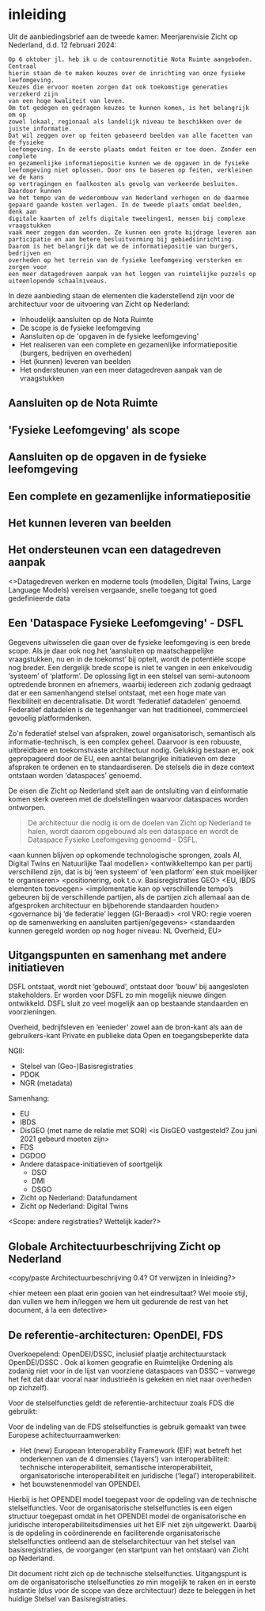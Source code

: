 # inleiding

Uit de aanbiedingsbrief aan de tweede kamer: Meerjarenvisie Zicht op Nederland, d.d. 12 februari 2024: 

```
Op 6 oktober jl. heb ik u de contourennotitie Nota Ruimte aangeboden. Centraal
hierin staan de te maken keuzes over de inrichting van onze fysieke leefomgeving.
Keuzes die ervoor moeten zorgen dat ook toekomstige generaties verzekerd zijn
van een hoge kwaliteit van leven.
Om tot gedegen en gedragen keuzes te kunnen komen, is het belangrijk om op
zowel lokaal, regionaal als landelijk niveau te beschikken over de juiste informatie.
Dat wil zeggen over op feiten gebaseerd beelden van alle facetten van de fysieke
leefomgeving. In de eerste plaats omdat feiten er toe doen. Zonder een complete
en gezamenlijke informatiepositie kunnen we de opgaven in de fysieke
leefomgeving niet oplossen. Door ons te baseren op feiten, verkleinen we de kans
op vertragingen en faalkosten als gevolg van verkeerde besluiten. Daardoor kunnen
we het tempo van de wederombouw van Nederland verhogen en de daarmee
gepaard gaande kosten verlagen. In de tweede plaats omdat beelden, denk aan
digitale kaarten of zelfs digitale tweelingen1, mensen bij complexe vraagstukken
vaak meer zeggen dan woorden. Ze kunnen een grote bijdrage leveren aan
participatie en aan betere besluitvorming bij gebiedsinrichting.
Daarom is het belangrijk dat we de informatiepositie van burgers, bedrijven en
overheden op het terrein van de fysieke leefomgeving versterken en zorgen voor
een meer datagedreven aanpak van het leggen van ruimtelijke puzzels op
uiteenlopende schaalniveaus.
```

In deze aanbieding staan de elementen die kaderstellend zijn voor de architectuur voor de uitvoering van Zicht op Nederland:
* Inhoudelijk aansluiten op de Nota Ruimte
* De scope is de fysieke leefomgeving
* Aansluiten op de 'opgaven in de fysieke leefomgeving'
* Het realiseren van een complete en gezamenlijke informatiepositie (burgers, bedrijven en overheden)
* Het (kunnen) leveren van beelden
* Het ondersteunen van een meer datagedreven aanpak van de vraagstukken

## Aansluiten op de Nota Ruimte

## 'Fysieke Leefomgeving' als scope

## Aansluiten op de opgaven in de fysieke leefomgeving

## Een complete en gezamenlijke informatiepositie

## Het kunnen leveren van beelden

## Het ondersteunen vcan een datagedreven aanpak
<>Datagedreven werken en moderne tools (modellen, Digital Twins, Large Language Models) vereisen vergaande, snelle toegang tot goed gedefinieerde data



## Een 'Dataspace Fysieke Leefomgeving' - DSFL
Gegevens uitwisselen die gaan over de fysieke leefomgeving is een brede scope. Als je daar ook nog het ‘aansluiten op maatschappelijke vraagstukken, nu en in de toekomst’ bij optelt, wordt de potentiële scope nog breder. Een dergelijk brede scope is niet te vangen in een enkelvoudig ‘systeem’ of ‘platform’. De oplossing ligt in een stelsel van semi-autonoom optredende bronnen en afnemers, waarbij iedereen zich zodanig gedraagt dat er een samenhangend stelsel ontstaat, met een hoge mate van flexibiliteit en decentralisatie. Dit wordt 'federatief datadelen' genoemd. Federatief datadelen is de tegenhanger van het traditioneel, commercieel gevoelig platformdenken.

Zo'n federatief stelsel van afspraken, zowel organisatorisch, semantisch als informatie-technisch, is een complex geheel. Daarvoor is een robuuste, uitbreidbare en toekomstvaste architectuur nodig. Gelukkig bestaan er, ook gepropageerd door de EU, een aantal belangrijke initiatieven om deze afspraken te ordenen en te standaardiseren. De stelsels die in deze context ontstaan worden 'dataspaces' genoemd.

De eisen die Zicht op Nederland stelt aan de ontsluiting van d einformatie komen sterk overeen met de doelstellingen waarvoor dataspaces worden ontworpen. 
> De architectuur die nodig is om de doelen van Zicht op Nederland te halen, wordt daarom opgebouwd als een dataspace en wordt de Dataspace Fysieke Leefomgeving genoemd - DSFL.

<aan kunnen blijven op opkomende technologische sprongen, zoals AI, Digital Twins en Natuurlijke Taal modellen>
<ontwikkeltempo kan per partij verschillend zijn, dat is bij ‘een systeem’ of ‘een platform’ een stuk moeilijker te organiseren>
<positionering, ook t.o.v. Basisregistraties GEO>
<EU, IBDS elementen toevoegen>
<implementatie kan op verschillende tempo’s gebeuren bij de verschillende partijen, als de partijen zich allemaal aan de afgesproken architectuur en bijbehorende standaarden houden>
<governance bij ‘de federatie’ leggen (GI-Beraad)>
<rol VRO: regie voeren op de samenwerking en aansluiten partijen/gegevens>
<standaarden kunnen geregeld worden op nog hoger niveau: NL Overheid, EU>

## Uitgangspunten en samenhang met andere initiatieven
DSFL ontstaat, wordt niet ‘gebouwd’, ontstaat door ‘bouw’ bij aangesloten stakeholders. Er worden voor DSFL zo min mogelijk nieuwe dingen ontwikkeld. DSFL sluit zo veel mogelijk aan op bestaande standaarden en voorzieningen.

Overheid, bedrijfsleven en ‘eenieder’ zowel aan de bron-kant als aan de gebruikers-kant
Private en publieke data
Open en toegangsbeperkte data

NGII:
- Stelsel van (Geo-)Basisregistraties
- PDOK
- NGR (metadata)

Samenhang:
- EU
- IBDS
- DisGEO (met name de relatie met SOR) <is DisGEO vastgesteld? Zou juni 2021 gebeurd moeten zijn>
- FDS
- DGDOO
- Andere dataspace-initiatieven of soortgelijk
  - DSO
  - DMI
  - DSGO
- Zicht op Nederland: Datafundament
- Zicht op Nederland: Digital Twins

<Scope: andere registraties? Wettelijk kader?>

## Globale Architectuurbeschrijving Zicht op Nederland
<copy/paste Architectuurbeschrijving 0.4? Of verwijzen in Inleiding?>


<hier meteen een plaat erin gooien van het eindresultaat? Wel mooie stijl, dan vullen we hem in/leggen we hem uit gedurende de rest van het document, á la een detective>

<verbinding met datawaardeketen met plaatje>

## De referentie-architecturen: OpenDEI, FDS
Overkoepelend: OpenDEI/DSSC, inclusief plaatje architectuurstack OpenDEI/DSSC . Ook al komen geografie en Ruimtelijke Ordening als zodanig niet voor in de lijst van voorziene dataspaces van DSSC – vanwege het feit dat daar vooral naar industrieën is gekeken en niet naar overheden op zichzelf).

Voor de stelselfuncties geldt de referentie-architectuur zoals FDS die gebruikt:
<plaatje stelselfuncties FDS>

Voor de indeling van de FDS stelselfuncties is gebruik gemaakt van twee Europese achitectuurraamwerken:
- Het (new) European Interoperability Framework (EIF) wat betreft het onderkennen van de 4 dimensies (‘layers’) van interoperabiliteit: technische interoperabiliteit, semantische interoperabiliteit, organisatorische interoperabiliteit en juridische (‘legal’) interoperabiliteit.
- het bouwstenenmodel van OPENDEI.

Hierbij is het OPENDEI model toegepast voor de opdeling van de technische stelselfuncties. Voor de organisatorische stelselfuncties is een eigen structuur toegepast omdat in het OPENDEI model de organisatorische en juridische interoperabiliteitsdimensies uit het EIF niet zijn uitgewerkt. Daarbij is de opdeling in coördinerende en faciliterende organisatorische stelselfuncties ontleend aan de stelselarchitectuur van het stelsel van basisregistraties, de voorganger (en startpunt van het ontstaan) van Zicht op Nederland. 

Dit document richt zich op de technische stelselfuncties. Uitgangspunt is om de organisatorische stelselfuncties zo min mogelijk te raken en in eerste instantie (dus voor de scope van deze architectuur) deze te beleggen in het huidige Stelsel van Basisregistraties.  


